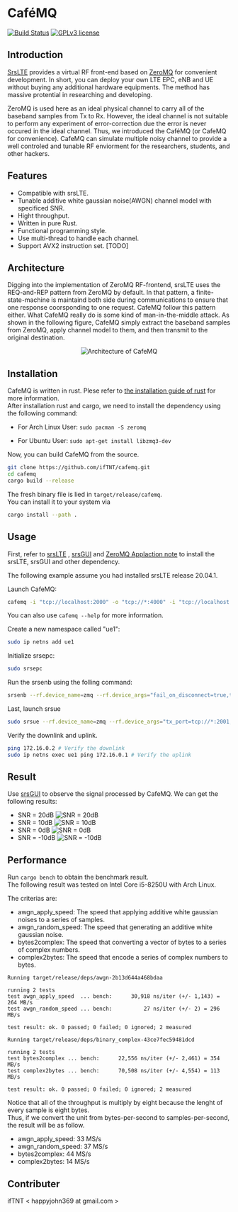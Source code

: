 # CaféMQ

[![Build Status](https://travis-ci.com/ifTNT/cafemq.svg?token=LxKCBVXqDBaiHcSwp4Uc&branch=master)](https://travis-ci.com/ifTNT/cafemq)
[![GPLv3 license](https://img.shields.io/badge/License-LGPLv3-blue.svg)](https://opensource.org/licenses/lgpl-3.0.html)

## Introduction

[SrsLTE](https://github.com/srsLTE/srsLTE) provides a virtual RF front-end based on [ZeroMQ](https://zeromq.org/) for convenient development. In short, you can deploy your own LTE EPC, eNB and UE without buying any additional hardware equipments. The method has massive protential in researching and developing.  
  
ZeroMQ is used here as an ideal physical channel to carry all of the baseband samples from Tx to Rx. However, the ideal channel is not suitable to perform any experiment of error-correction due the error is never occured in the ideal channel. Thus, we introduced the CaféMQ (or CafeMQ for convenience). CafeMQ can simulate multiple noisy channel to provide a well controled and tunable RF enviorment for the researchers, students, and other hackers.

## Features

- Compatible with srsLTE.
- Tunable additive white gaussian noise(AWGN) channel model with specificed SNR.
- Hight throughput.
- Written in pure Rust.
- Functional programming style.
- Use multi-thread to handle each channel.
- Support AVX2 instruction set. [TODO]

## Architecture
Digging into the implementation of ZeroMQ RF-frontend, srsLTE uses the REQ-and-REP pattern from ZeroMQ by default. In that pattern, a finite-state-machine is maintaind both side during communications to ensure that one response coorsponding to one request. CafeMQ follow this pattern either. What CafeMQ really do is some kind of man-in-the-middle attack. As shown in the following figure, CafeMQ simply extract the baseband samples from ZeroMQ, apply channel model to them, and then transmit to the original destination.
<p align="center">
  <img src="https://github.com/ifTNT/cafemq/raw/master/docs/media/Architecture.png" alt="Architecture of CafeMQ">
</p>

## Installation

CafeMQ is written in rust. Plese refer to [the installation guide of rust](https://www.rust-lang.org/tools/install) for more information.  
 After installation rust and cargo, we need to install the dependency using the following command:

- For Arch Linux User:
  `sudo pacman -S zeromq`

- For Ubuntu User:
  `sudo apt-get install libzmq3-dev`

Now, you can build CafeMQ from the source.

```bash
git clone https://github.com/ifTNT/cafemq.git
cd cafemq
cargo build --release
```

The fresh binary file is lied in `target/release/cafemq`.  
You can install it to your system via
```bash
cargo install --path .
```

## Usage

First, refer to [srsLTE](https://github.com/srsLTE/srsLTE) , [srsGUI](https://github.com/srsLTE/srsGUI) and [ZeroMQ Applaction note](https://docs.srslte.com/en/latest/app_notes/source/zeromq/source/index.html) to install the srsLTE, srsGUI and other dependency.

The following example assume you had installed srsLTE release 20.04.1.

Launch CafeMQ:

```bash
cafemq -i "tcp://localhost:2000" -o "tcp://*:4000" -i "tcp://localhost:2001" -o "tcp://*4001" --snr=10
```
You can also use `cafemq --help` for more information.  
  
Create a new namespace called "ue1":

```bash
sudo ip netns add ue1
```

Initialize srsepc:

```bash
sudo srsepc
```

Run the srsenb using the folling command:

```bash
srsenb --rf.device_name=zmq --rf.device_args="fail_on_disconnect=true,tx_port=tcp://*:2000,rx_port=tcp://localhost:4001,id=enb,base_srate=23.04e6" --expert.nof_phy_threads=1 --gui.enable 1
```

Last, launch srsue

```bash
sudo srsue --rf.device_name=zmq --rf.device_args="tx_port=tcp://*:2001,rx_port=tcp://localhost:4000,id=ue,base_srate=23.04e6" --gw.netns=ue1 --phy.nof_phy_threads=1 --gui.enable 1
```

Verify the downlink and uplink.

```bash
ping 172.16.0.2 # Verify the downlink
sudo ip netns exec ue1 ping 172.16.0.1 # Verify the uplink
```

## Result
Use [srsGUI](https://github.com/srsLTE/srsGUI) to observe the signal processed by CafeMQ. We can get the following results:  
- SNR = 20dB ![SNR = 20dB](https://github.com/ifTNT/cafemq/raw/master/docs/media/after_awgn_snr_20dB.png)  
- SNR = 10dB ![SNR = 10dB](https://github.com/ifTNT/cafemq/raw/master/docs/media/after_awgn_snr_10dB.png)  
- SNR = 0dB ![SNR = 0dB](https://github.com/ifTNT/cafemq/raw/master/docs/media/after_awgn_snr_0dB.png)  
- SNR = -10dB ![SNR = -10dB](https://github.com/ifTNT/cafemq/raw/master/docs/media/after_awgn_snr_-10dB.png)  

## Performance
Run `cargo bench` to obtain the benchmark result.  
The following result was tested on Intel Core i5-8250U with Arch Linux.

The criterias are:
- awgn_apply_speed: The speed that applying additive white gaussian noises to a series of samples.
- awgn_random_speed: The speed that generating an additive white gaussian noise.
- bytes2complex: The speed that converting a vector of bytes to a series of complex numbers.
- complex2bytes: The speed that encode a series of complex numbers to bytes.

```
Running target/release/deps/awgn-2b13d644a468bdaa

running 2 tests
test awgn_apply_speed  ... bench:      30,918 ns/iter (+/- 1,143) = 264 MB/s
test awgn_random_speed ... bench:          27 ns/iter (+/- 2) = 296 MB/s

test result: ok. 0 passed; 0 failed; 0 ignored; 2 measured

Running target/release/deps/binary_complex-43ce7fec59481dcd

running 2 tests
test bytes2complex ... bench:      22,556 ns/iter (+/- 2,461) = 354 MB/s
test complex2bytes ... bench:      70,508 ns/iter (+/- 4,554) = 113 MB/s

test result: ok. 0 passed; 0 failed; 0 ignored; 2 measured
```

Notice that all of the throughput is multiply by eight because the lenght of every sample is eight bytes.  
Thus, if we convert the unit from bytes-per-second to samples-per-second, the result will be as follow.  

- awgn_apply_speed: 33 MS/s
- awgn_random_speed: 37 MS/s
- bytes2complex: 44 MS/s
- complex2bytes: 14 MS/s

## Contributer

ifTNT \< happyjohn369 at gmail.com \>

